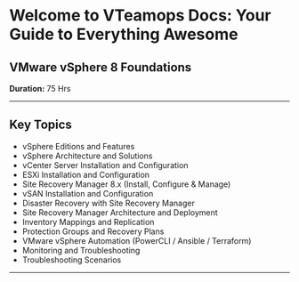 # Welcome to VTeamops Docs: Your Guide to Everything Awesome

## VMware vSphere 8 Foundations  
**Duration:** 75 Hrs

---

## Key Topics

- vSphere Editions and Features
- vSphere Architecture and Solutions
- vCenter Server Installation and Configuration
- ESXi Installation and Configuration
- Site Recovery Manager 8.x (Install, Configure & Manage)
- vSAN Installation and Configuration
- Disaster Recovery with Site Recovery Manager
- Site Recovery Manager Architecture and Deployment
- Inventory Mappings and Replication
- Protection Groups and Recovery Plans
- VMware vSphere Automation (PowerCLI / Ansible / Terraform)
- Monitoring and Troubleshooting
- Troubleshooting Scenarios

---